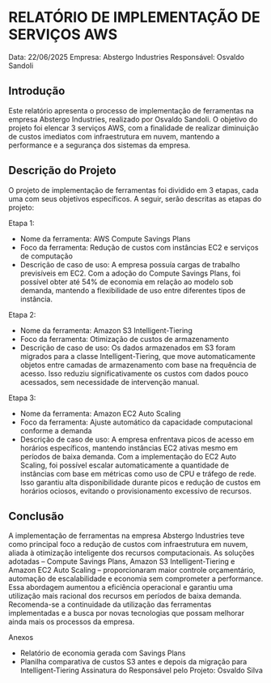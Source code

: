 # RELATÓRIO DE IMPLEMENTAÇÃO DE SERVIÇOS AWS

Data: 22/06/2025
Empresa: Abstergo Industries
Responsável: Osvaldo Sandoli
## Introdução
Este relatório apresenta o processo de implementação de ferramentas na empresa Abstergo Industries, realizado por Osvaldo Sandoli. O objetivo do projeto foi elencar 3 serviços AWS, com a finalidade de realizar diminuição de custos imediatos com infraestrutura em nuvem, mantendo a performance e a segurança dos sistemas da empresa.

## Descrição do Projeto
O projeto de implementação de ferramentas foi dividido em 3 etapas, cada uma com seus objetivos específicos. A seguir, serão descritas as etapas do projeto:

Etapa 1:
- Nome da ferramenta: AWS Compute Savings Plans
- Foco da ferramenta: Redução de custos com instâncias EC2 e serviços de computação
- Descrição de caso de uso: A empresa possuía cargas de trabalho previsíveis em EC2. Com a adoção do Compute Savings Plans, foi possível obter até 54% de economia em relação ao modelo sob demanda, mantendo a flexibilidade de uso entre diferentes tipos de instância.

Etapa 2:
- Nome da ferramenta: Amazon S3 Intelligent-Tiering
- Foco da ferramenta: Otimização de custos de armazenamento
- Descrição de caso de uso: Os dados armazenados em S3 foram migrados para a classe Intelligent-Tiering, que move automaticamente objetos entre camadas de armazenamento com base na frequência de acesso. Isso reduziu significativamente os custos com dados pouco acessados, sem necessidade de intervenção manual.

Etapa 3:
- Nome da ferramenta: Amazon EC2 Auto Scaling
- Foco da ferramenta: Ajuste automático da capacidade computacional conforme a demanda
- Descrição de caso de uso: A empresa enfrentava picos de acesso em horários específicos, mantendo instâncias EC2 ativas mesmo em períodos de baixa demanda. Com a implementação do EC2 Auto Scaling, foi possível escalar automaticamente a quantidade de instâncias com base em métricas como uso de CPU e tráfego de rede. Isso garantiu alta disponibilidade durante picos e redução de custos em horários ociosos, evitando o provisionamento excessivo de recursos.

## Conclusão
A implementação de ferramentas na empresa Abstergo Industries teve como principal foco a redução de custos com infraestrutura em nuvem, aliada à otimização inteligente dos recursos computacionais. As soluções adotadas – Compute Savings Plans, Amazon S3 Intelligent-Tiering e Amazon EC2 Auto Scaling – proporcionaram maior controle orçamentário, automação de escalabilidade e economia sem comprometer a performance. Essa abordagem aumentou a eficiência operacional e garantiu uma utilização mais racional dos recursos em períodos de baixa demanda. Recomenda-se a continuidade da utilização das ferramentas implementadas e a busca por novas tecnologias que possam melhorar ainda mais os processos da empresa.

Anexos
- Relatório de economia gerada com Savings Plans
- Planilha comparativa de custos S3 antes e depois da migração para Intelligent-Tiering
Assinatura do Responsável pelo Projeto:
Osvaldo Silva
